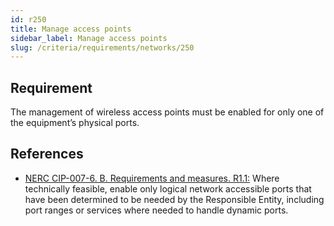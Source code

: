 ```yaml
---
id: r250
title: Manage access points
sidebar_label: Manage access points
slug: /criteria/requirements/networks/250
---
```


## Requirement

The management of wireless access points
must be enabled for only one
of the equipment’s physical ports.

## References

- [NERC CIP-007-6. B. Requirements and measures. R1.1:](https://www.nerc.com/pa/Stand/Reliability%20Standards/CIP-007-6.pdf)
Where technically feasible,
enable only logical network accessible ports
that have been determined to be needed
by the Responsible Entity,
including port ranges or services
where needed to handle dynamic ports.
